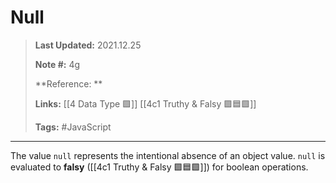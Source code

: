 # Null
>**Last Updated:** 2021.12.25
>
>**Note #:** 4g
>
>**Reference: ** 
>
>**Links:** 
>[[4 Data Type 🟪]]
>[[4c1 Truthy & Falsy 🟪🟦🟩]]
>
>**Tags:** #JavaScript
---

The value `null` represents the intentional absence of an object value. `null` is evaluated to **falsy** ([[4c1 Truthy & Falsy 🟪🟦🟩]]) for boolean operations. 